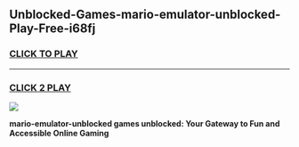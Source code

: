 
## Unblocked-Games-mario-emulator-unblocked-Play-Free-i68fj
<h3>
<a href="https://premium76.site?title=mario-emulator-unblocked&ref=18A1">CLICK TO PLAY</a></h3>
<hr>

<h3>
<a href="https://premium76.site?title=mario-emulator-unblocked&ref=18A1">CLICK 2 PLAY</a>
  
</h3>

<a href="https://premium76.site?title=mario-emulator-unblocked&ref=18A1"><img src="https://clearcache.store/games.png"></a>


**mario-emulator-unblocked games unblocked: Your Gateway to Fun and Accessible Online Gaming**
